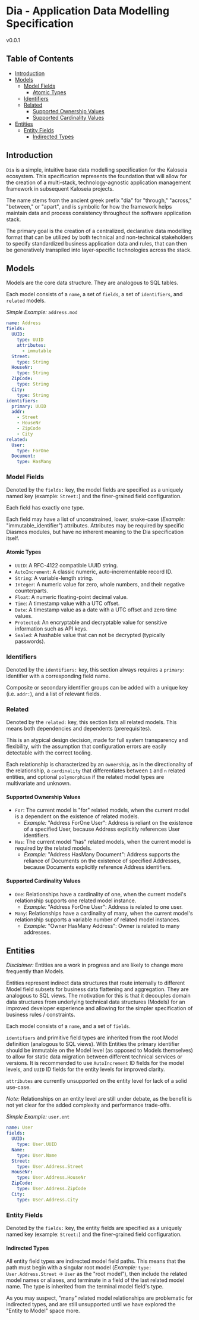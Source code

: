 # Dia - Application Data Modelling Specification

v0.0.1
## Table of Contents

- [Introduction](#introduction)
- [Models](#models)
  - [Model Fields](#model-fields)
    - [Atomic Types](#atomic-types)
  - [Identifiers](#identifiers)
  - [Related](#related)
    - [Supported Ownership Values](#supported-ownership-values)
    - [Supported Cardinality Values](#supported-cardinality-values)
- [Entities](#entities)
  - [Entity Fields](#entity-fields)
    - [Indirected Types](#indirected-types)

## Introduction

`Dia` is a simple, intuitive base data modelling specification for the Kaloseia ecosystem. This specification represents the foundation that will allow for the creation of a multi-stack, technology-agnostic application management framework in subsequent Kaloseia projects. 

The name stems from the ancient greek prefix "dia" for "through," "across," "between," or "apart", and is symbolic for how the framework helps maintain data and process consistency throughout the software application stack.

The primary goal is the creation of a centralized, declarative data modelling format that can be utilized by both technical and non-technical stakeholders to specify standardized business application data and rules, that can then be generatively transpiled into layer-specific technologies across the stack.

## Models

Models are the core data structure. They are analogous to SQL tables.

Each model consists of a `name`, a set of `fields`, a set of `identifiers`, and `related` models.

*Simple Example:* `address.mod`
```yaml
name: Address
fields:
  UUID:
    type: UUID
    attributes:
      - immutable
  Street:
    type: String
  HouseNr:
    type: String
  ZipCode:
    type: String
  City:
    type: String
identifiers:
  primary: UUID
  addr:
    - Street
    - HouseNr
    - ZipCode
    - City
related:
  User:
    type: ForOne
  Document:
    type: HasMany
```

### Model Fields

Denoted by the `fields:` key, the model fields are specified as a uniquely named key (example: `Street:`) and the finer-grained field configuration.

Each field has exactly one type.

Each field may have a list of unconstrained, lower, snake-case (*Example:* "immutable_identifier") attributes. Attributes may be required by specific Diasmos modules, but have no inherent meaning to the Dia specification itself.

#### Atomic Types

* `UUID`: A RFC-4122 compatible UUID string.
* `AutoIncrement`: A classic numeric, auto-incrementable record ID.
* `String`: A variable-length string.
* `Integer`: A numeric value for zero, whole numbers, and their negative counterparts.
* `Float`: A numeric floating-point decimal value.
* `Time`: A timestamp value with a UTC offset.
* `Date`: A timestamp value as a date with a UTC offset and zero time values.
* `Protected`: An encryptable and decryptable value for sensitive information such as API keys.
* `Sealed`: A hashable value that can not be decrypted (typically passwords).

### Identifiers

Denoted by the `identifiers:` key, this section always requires a `primary:` identifier with a corresponding field name.

Composite or secondary identifier groups can be added with a unique key (i.e. `addr:`), and a list of relevant fields.

### Related

Denoted by the `related:` key, this section lists all related models. This means both dependencies and dependents (prerequisites). 

This is an atypical design decision, made for full system transparency and flexibility, with the assumption that configuration errors are easily detectable with the correct tooling.

Each relationship is characterized by an `ownership`, as in the directionality of the relationship, a `cardinality` that differentiates between `1` and `n` related entities, and optional `polymorphism` if the related model types are multivariate and unknown.

#### Supported Ownership Values

* `For`: The current model is "for" related models, when the current model is a dependent on the existence of related models.
  * *Example:* "Address ForOne User": Address is reliant on the existence of a specified User, because Address explicitly references User identifiers.
* `Has`: The current model "has" related models, when the current model is required by the related models.
  * *Example:* "Address HasMany Document": Address supports the reliance of Documents on the existence of specified Addresses, because Documents explicitly reference Address identifiers.

#### Supported Cardinality Values

* `One`: Relationships have a cardinality of one, when the current model's relationship supports one related model instance.
  * *Example:* "Address ForOne User": Address is related to one user.
* `Many`: Relationships have a cardinality of many, when the current model's relationship supports a variable number of related model instances.
  * *Example:* "Owner HasMany Address": Owner is related to many addresses.

## Entities

*Disclaimer:* Entities are a work in progress and are likely to change more frequently than Models.

Entities represent indirect data structures that route internally to different Model field subsets for business data flattening and aggregation. They are analogous to SQL views. The motivation for this is that it decouples domain data structures from underlying technical data structures (Models) for an improved developer experience and allowing for the simpler specification of business rules / constraints.

Each model consists of a `name`, and a set of `fields`. 

`identifiers` and primitive field types are inherited from the root Model definition (analogous to SQL views). With Entities the primary identifier should be immutable on the Model level (as opposed to Models themselves) to allow for static data migration between different technical services or versions. It is recommended to use `AutoIncrement` ID fields for the model levels, and `UUID` ID fields for the entity levels for improved clarity.

`attributes` are currently unsupported on the entity level for lack of a solid use-case.

*Note:* Relationships on an entity level are still under debate, as the benefit is not yet clear for the added complexity and performance trade-offs.

*Simple Example:* `user.ent`
```yaml
name: User
fields:
  UUID:
    type: User.UUID
  Name:
    type: User.Name
  Street:
    type: User.Address.Street
  HouseNr:
    type: User.Address.HouseNr
  ZipCode:
    type: User.Address.ZipCode
  City:
    type: User.Address.City
```

### Entity Fields

Denoted by the `fields:` key, the entity fields are specified as a uniquely named key (example: `Street:`) and the finer-grained field configuration.

#### Indirected Types

All entity field types are indirected model field paths. This means that the path must begin with a singular root model (*Example:* `type: User.Address.Street` -> `User` as the "root model"), then include the related model names or aliases, and terminate in a field of the last related model name. The type is inherited from the terminal model field's type.

As you may suspect, "many" related model relationships are problematic for indirected types, and are still unsupported until we have explored the "Entity to Model" space more.
